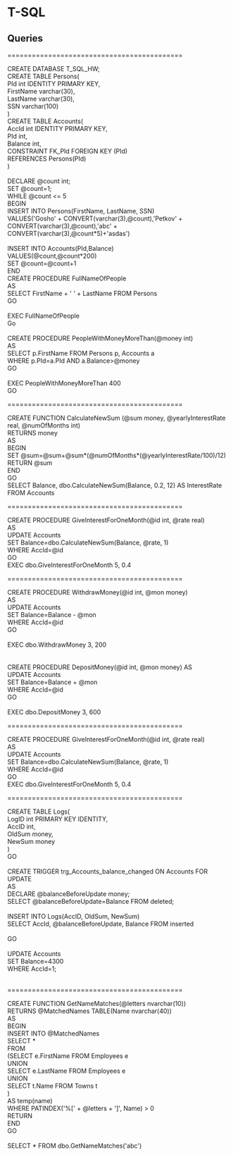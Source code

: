 <h1>T-SQL</h1>

<h2> Queries</h2>

<p>===========================================</p>
<p>CREATE DATABASE T_SQL_HW;<br>
CREATE TABLE Persons(<br>
	PId int IDENTITY PRIMARY KEY,<br>
	FirstName varchar(30),<br>
	LastName varchar(30),<br>
	SSN varchar(100)<br>
)<br>
CREATE TABLE Accounts(<br>
	AccId int IDENTITY PRIMARY KEY,<br>
	PId int,<br>
	Balance int,<br>
	CONSTRAINT FK_PId FOREIGN KEY (PId)<br>
		REFERENCES Persons(PId)<br>
)<br>
<br>
DECLARE @count int;<br>
SET @count=1;<br>
WHILE @count <= 5<br>
BEGIN<br>
	INSERT INTO Persons(FirstName, LastName, SSN)<br>
		VALUES('Gosho' + CONVERT(varchar(3),@count),'Petkov' + CONVERT(varchar(3),@count),'abc' + CONVERT(varchar(3),@count*5)+'asdas')<br>
<br>
	INSERT INTO Accounts(PId,Balance)<br>
		VALUES(@count,@count*200)<br>
		SET @count=@count+1<br>
END<br>
CREATE PROCEDURE FullNameOfPeople<br>
AS<br>
	SELECT FirstName + ' ' + LastName FROM Persons<br>
GO<br>
<br>
EXEC FullNameOfPeople<br>
Go<br>
<br>
CREATE PROCEDURE PeopleWithMoneyMoreThan(@money int)<br>
AS<br>
	SELECT p.FirstName FROM Persons p, Accounts a<br>
		WHERE p.PId=a.PId AND a.Balance>@money	<br>
GO<br>
<br>
EXEC PeopleWithMoneyMoreThan 400<br>
GO<br>
</p>

<p>===========================================</p>
<p>
CREATE FUNCTION CalculateNewSum (@sum money, @yearlyInterestRate real, @numOfMonths int)<br>
	 RETURNS money<br>
AS<br>
	BEGIN<br>
	SET @sum=@sum+@sum*(@numOfMonths*(@yearlyInterestRate/100)/12)<br>
	RETURN @sum<br>
END<br>
GO<br>
SELECT Balance, dbo.CalculateNewSum(Balance, 0.2, 12) AS InterestRate FROM Accounts<br>
</p>

<p>===========================================</p>
<p>
CREATE PROCEDURE GiveInterestForOneMonth(@id int, @rate real)<br>
AS<br>
	UPDATE Accounts<br>
	SET Balance=dbo.CalculateNewSum(Balance, @rate, 1)<br>
	WHERE AccId=@id<br>
GO<br>
EXEC dbo.GiveInterestForOneMonth 5, 0.4<br>
</p>

<p>===========================================</p>
<p>
CREATE PROCEDURE WithdrawMoney(@id int, @mon money)<br>
AS<br>
	UPDATE Accounts<br>
	SET Balance=Balance - @mon<br>
	WHERE AccId=@id<br>
GO<br>
<br>
EXEC dbo.WithdrawMoney 3, 200<br>
<br>
<br>
CREATE PROCEDURE DepositMoney(@id int, @mon money)
AS<br>
	UPDATE Accounts<br>
	SET Balance=Balance + @mon<br>
	WHERE AccId=@id<br>
GO<br>
<br>
EXEC dbo.DepositMoney 3, 600<br>
</p>

<p>===========================================</p>
<p>
CREATE PROCEDURE GiveInterestForOneMonth(@id int, @rate real)<br>
AS<br>
	UPDATE Accounts<br>
	SET Balance=dbo.CalculateNewSum(Balance, @rate, 1)<br>
	WHERE AccId=@id<br>
GO<br>
EXEC dbo.GiveInterestForOneMonth 5, 0.4<br>
</p>

<p>===========================================</p>
<p>
CREATE TABLE Logs(<br>
	LogID int PRIMARY KEY IDENTITY,<br>
	AccID int,<br>
	OldSum money,<br>
	NewSum money<br>
)<br>
GO<br>
<br>
CREATE TRIGGER trg_Accounts_balance_changed ON Accounts FOR UPDATE<br>
AS<br>
	DECLARE @balanceBeforeUpdate money;<br>
	SELECT @balanceBeforeUpdate=Balance FROM deleted;<br>
<br>
	INSERT INTO Logs(AccID, OldSum, NewSum) <br>
	SELECT AccId, @balanceBeforeUpdate, Balance FROM inserted<br>
<br>
GO<br>
<br>
UPDATE Accounts<br>
	SET Balance=4300<br>
	WHERE AccId=1;<br>
<br>
</p>

<p>===========================================</p>
<p>CREATE FUNCTION GetNameMatches(@letters nvarchar(10))<br>
	RETURNS @MatchedNames TABLE(Name nvarchar(40))<br>
	AS<br>
		BEGIN<br>
		INSERT INTO @MatchedNames<br>
		SELECT *<br>
			FROM <br>
				(SELECT e.FirstName FROM Employees e<br>
				UNION<br>
				SELECT e.LastName FROM Employees e<br>
				UNION<br>
				SELECT t.Name FROM Towns t<br>
				) <br>
				AS temp(name)<br>
				WHERE PATINDEX('%[' + @letters + ']', Name) > 0<br>
	RETURN<br>
	END<br>
GO<br>
<br>
SELECT * FROM dbo.GetNameMatches('abc')<br>
</p>
